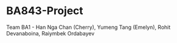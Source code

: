 # BA843-Project
Team BA1 - Han Nga Chan (Cherry), Yumeng Tang (Emelyn), Rohit Devanaboina, Raiymbek Ordabayev
